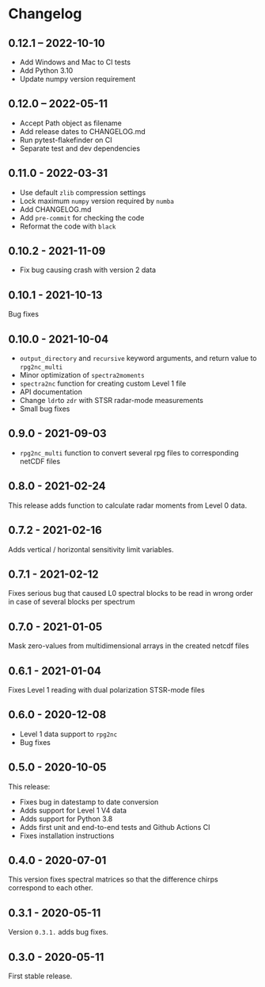 # Changelog

## 0.12.1 – 2022-10-10

- Add Windows and Mac to CI tests
- Add Python 3.10
- Update numpy version requirement

## 0.12.0 – 2022-05-11

- Accept Path object as filename
- Add release dates to CHANGELOG.md
- Run pytest-flakefinder on CI
- Separate test and dev dependencies

## 0.11.0 - 2022-03-31

- Use default `zlib` compression settings
- Lock maximum `numpy` version required by `numba`
- Add CHANGELOG.md
- Add `pre-commit` for checking the code
- Reformat the code with `black`

## 0.10.2 - 2021-11-09

- Fix bug causing crash with version 2 data

## 0.10.1 - 2021-10-13

Bug fixes

## 0.10.0 - 2021-10-04

- `output_directory` and `recursive` keyword arguments, and return value to `rpg2nc_multi`
- Minor optimization of `spectra2moments`
- `spectra2nc` function for creating custom Level 1 file
- API documentation
- Change `ldr`to `zdr` with STSR radar-mode measurements
- Small bug fixes

## 0.9.0 - 2021-09-03

- `rpg2nc_multi` function to convert several rpg files to corresponding netCDF files

## 0.8.0 - 2021-02-24

This release adds function to calculate radar moments from Level 0 data.

## 0.7.2 - 2021-02-16

Adds vertical / horizontal sensitivity limit variables.

## 0.7.1 - 2021-02-12

Fixes serious bug that caused L0 spectral blocks to be read in wrong order in case of several blocks per spectrum

## 0.7.0 - 2021-01-05

Mask zero-values from multidimensional arrays in the created netcdf files

## 0.6.1 - 2021-01-04

Fixes Level 1 reading with dual polarization STSR-mode files

## 0.6.0 - 2020-12-08

- Level 1 data support to `rpg2nc`
- Bug fixes

## 0.5.0 - 2020-10-05

This release:

- Fixes bug in datestamp to date conversion
- Adds support for Level 1 V4 data
- Adds support for Python 3.8
- Adds first unit and end-to-end tests and Github Actions CI
- Fixes installation instructions

## 0.4.0 - 2020-07-01

This version fixes spectral matrices so that the difference chirps correspond to each other.

## 0.3.1 - 2020-05-11

Version `0.3.1.` adds bug fixes.

## 0.3.0 - 2020-05-11

First stable release.
